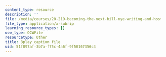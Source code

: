 ```yaml
---
content_type: resource
description: ''
file: /media/courses/20-219-becoming-the-next-bill-nye-writing-and-hosting-the-educational-show-january-iap-2015/51f097af3b7af75c4a6f9f50167356c4_rt3EMeJ0lDQ.srt
file_type: application/x-subrip
learning_resource_types: []
ocw_type: OCWFile
resourcetype: Other
title: 3play caption file
uid: 51f097af-3b7a-f75c-4a6f-9f50167356c4
---
```

